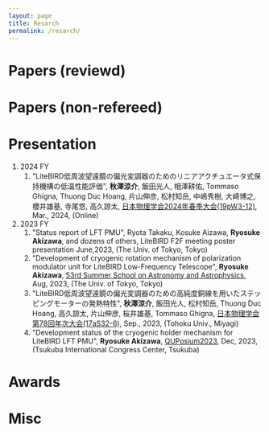 ```yaml
---
layout: page
title: Resarch
permalink: /resarch/
---
```


# Papers (reviewd)
# Papers (non-refereed)
# Presentation

1. 2024 FY
    1. "LiteBIRD低周波望遠鏡の偏光変調器のためのリニアアクチュエータ式保持機構の低温性能評価", __秋澤涼介__, 飯田光人, 相澤耕佑, Tommaso Ghigna, Thuong Duc Hoang, 片山伸彦, 松村知岳, 中嶋秀樹, 大崎博之, 櫻井雄基, 寺尾悠, 高久諒太, [日本物理学会2024年春季大会(19pW3-12)](https://onsite.gakkai-web.net/jps/jps_search/2024sp/data2/html/programu.html#j19pW3), Mar., 2024, (Online)
1. 2023 FY
    1. "Status report of LFT PMU", Ryota Takaku, Kosuke Aizawa, __Ryosuke Akizawa__, and dozens of others, LiteBIRD F2F meeting poster presentation June,2023, (The Univ. of Tokyo, Tokyo)
    1. "Development of cryogenic rotation mechanism of polarization modulator unit for LiteBIRD Low-Frequency Telescope", __Ryosuke Akizawa__, [53rd Summer School on Astronomy and Astrophysics](https://astro-wakate.sakura.ne.jp/ss2023/), Aug, 2023, (The Univ. of Tokyo, Tokyo)
    1. "LiteBIRD低周波望遠鏡の偏光変調器のための高純度銅線を用いたステッピングモーターの発熱特性", __秋澤涼介__, 飯田光人, 松村知岳, Thuong Duc Hoang, 高久諒太, 片山伸彦, 桜井雄基, Tommaso Ghigna, [日本物理学会第78回年次大会(17aS32-6)](https://onsite.gakkai-web.net/jps/jps_search/2023au/data2/html/programsj.html#j17aS32), Sep., 2023, (Tohoku Univ., Miyagi)
    1. "Development status of the cryogenic holder mechanism for LiteBIRD LFT PMU", __Ryosuke Akizawa__, [QUPosium2023](https://conference-indico.kek.jp/event/245/page/388-poster-presentation), Dec, 2023, (Tsukuba International Congress Center, Tsukuba)

# Awards
# Misc